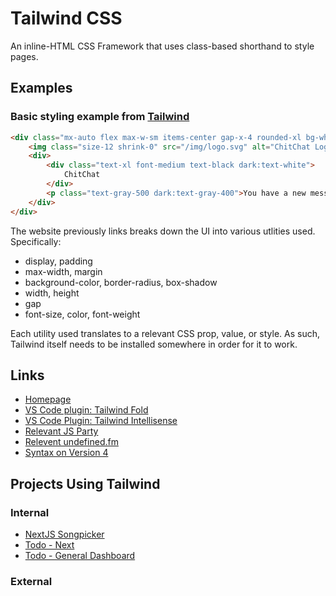 # Tailwind CSS

An inline-HTML CSS Framework that uses class-based shorthand to style pages.

## Examples

### Basic styling example from [Tailwind](https://tailwindcss.com/docs/styling-with-utility-classes)

```html
<div class="mx-auto flex max-w-sm items-center gap-x-4 rounded-xl bg-white p-6 shadow-lg outline outline-black/5 dark:bg-slate-800 dark:shadow-none dark:-outline-offset-1 dark:outline-white/10">
    <img class="size-12 shrink-0" src="/img/logo.svg" alt="ChitChat Logo" /> 
    <div>
        <div class="text-xl font-medium text-black dark:text-white">
            ChitChat
        </div>
        <p class="text-gray-500 dark:text-gray-400">You have a new message!</p>
    </div>
</div>
```

The website previously links breaks down the UI into various utlities used. Specifically:
 - display, padding
 - max-width, margin
 - background-color, border-radius, box-shadow
 - width, height
 - gap
 - font-size, color, font-weight

 Each utility used translates to a relevant CSS prop, value, or style. As such, Tailwind itself needs to be installed somewhere in order for it to work.

## Links

- [Homepage](https://tailwindcss.com)
- [VS Code plugin: Tailwind Fold](https://marketplace.visualstudio.com/items?itemName=stivo.tailwind-fold)
- [VS Code Plugin: Tailwind Intellisense](https://marketplace.visualstudio.com/items?itemName=bradlc.vscode-tailwindcss)
- [Relevant JS Party](https://changelog.com/jsparty/155)
- [Relevent undefined.fm](https://undefined.fm/radio/atomic-css-with-adam-wathan-creator-of-tailwind-css)
- [Syntax on Version 4](https://syntax.fm/show/877/tailwind-4)


## Projects Using Tailwind


### Internal

- [NextJS Songpicker](/Javascript/next/sandbox/song-picker/)
- [Todo - Next](/Projects/Todo/frontend/todo/)
- [Todo - General Dashboard](/Projects/Todo/frontend/nextjs-dashboard/)

### External
